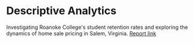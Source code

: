 # Descriptive Analytics
Investigating Roanoke College's student retention rates and exploring the dynamics of home sale pricing in Salem, Virginia. [Report link](https://githack.com/sm-11/Github-Portfolio/blob/d20454c1d513cf2da25193eb7aa65ac63b292160/R-Projects/Analyzing%20Student%20Retention%20and%20Home%20Sales%20Pricing%20Data/Final-STAT-304-23.html)
